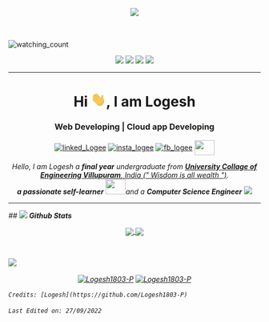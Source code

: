 
<p align="center">
    <img src="https://s27389.pcdn.co/wp-content/uploads/2019/08/AdobeStock_244675452.jpeg" height="200"/>
  </p>
  <br>
  
  <p align="left"> 
  <img src="https://komarev.com/ghpvc/?username=Logesh1803-P&color=brightgreen" alt="watching_count" />
   </p>
   <p align="center">
  <img src="https://img.shields.io/badge/Age-20-blue" />
    <img src="https://img.shields.io/badge/Focus-Web%20Developing-brightgreen" />
    <img src="https://img.shields.io/badge/Lives-India-success" />
    <img src="https://img.shields.io/badge/Languages-English%20%26%20Tamil-brightgreen" />
  </p>
  <hr>
  <h1 align="center">Hi <img src="https://raw.githubusercontent.com/ABSphreak/ABSphreak/master/gifs/Hi.gif" width="30px">, I am Logesh </h1>
  <h3 align="center">Web Developing | Cloud app Developing </h3>
  <p align="center">
    <div align="center">
        <a href="https://www.linkedin.com/feed/" target="blank"><img align="center" src="https://cdn-icons-png.flaticon.com/512/3488/3488338.png" alt="linked_Logee" height="30" width="40" /></a>  
  <a href="https://www.instagram.com/logesh_183/" target="blank"><img align="center" src="https://cdn-icons-png.flaticon.com/512/2111/2111463.png" alt="insta_logee" height="30" width="40" /></a>
  <a href="https://www.facebook.com/logesh.palani.9026/" target="blank"><img align="center" src="https://cdn-icons-png.flaticon.com/512/2504/2504903.png" alt="fb_logee" height="30" width="40" /></a>
  <a href = "mailto: logesh.ucev@gmail.com"><img align="center" src="https://cdn-icons-png.flaticon.com/512/2504/2504727.png" height="30" width="40" /></a>
    </div>
  
  </p>
  </p>
  
  
  
  <p align="center">
    <em>
      Hello, I am Logesh a <b>final year</b> undergraduate from <a href="https://www.aucev.edu.in"> <b>University Collage of Engineering Villupuram</b>, India (" Wisdom is all wealth ")</a>. <br>
      <b>a passionate self-learner</b> <img src="https://cdn-icons-png.flaticon.com/512/7075/7075302.png" width="40px" height="30">and a <b>Computer Science Engineer</b>&nbsp;<img src="https://cdn-icons-png.flaticon.com/512/5065/5065181.png" width="36px">
    <br>
    <hr>
 ## <img src="https://media.giphy.com/media/iY8CRBdQXODJSCERIr/giphy.gif" width="25"> <b>Github Stats</b>
<p align="center">
<a href="https://github.com/Logesh1803-P/">
  <img align="center" src="https://github-readme-stats.vercel.app/api?username=Logesh1803-P&include_all_commits=true&count_private=true&show_icons=true&line_height=20&title_color=7A7ADB&icon_color=2234AE&text_color=D3D3D3&bg_color=0,000000,130F40" width="450"/>
</a>
 
<a href="https://github.com/Logesh1803-P">
  <img align="center" src="https://github-readme-streak-stats.herokuapp.com/?user=Logesh1803-P&theme=blueberry" width="380"/>
</a>
</p>
<br>

<img src="https://user-images.githubusercontent.com/73097560/115834477-dbab4500-a447-11eb-908a-139a6edaec5c.gif"></a>
<br>
<p align="center">
    <a href="https://github.com/Logesh1803-P"><img src="https://github-profile-summary-cards.vercel.app/api/cards/profile-details?username=Logesh1803-P&theme=tokyonight&hide_border=true"  width="520" alt="Logesh1803-P"/></a>
<a href="https://github.com/Logesh1803-P"><img src="https://github-readme-stats.vercel.app/api/top-langs?username=Logesh1803-P&show_icons=true&locale=en&layout=compact&theme=tokyonight" width="320"  alt="Logesh1803-P"/></a>
</p>

   
    
    Credits: [Logesh](https://github.com/Logesh1803-P)
  
    Last Edited on: 27/09/2022
